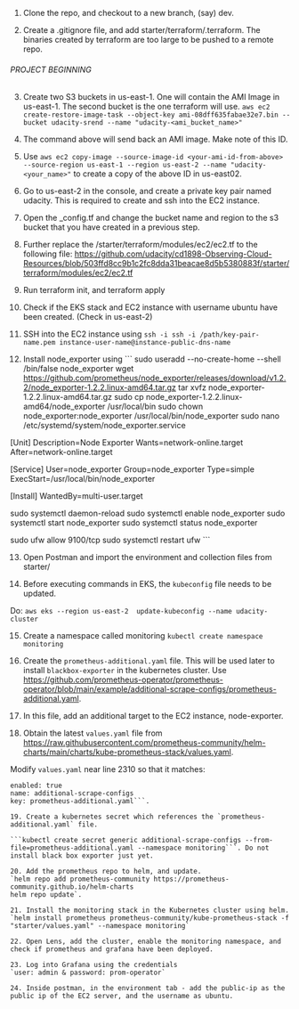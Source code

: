 1. Clone the repo, and checkout to a new branch, (say) dev. 

2. Create a .gitignore file, and add starter/terraform/.terraform. The binaries created by terraform are too large to be
pushed to a remote repo. 

###### PROJECT BEGINNING ######

3. Create two S3 buckets in us-east-1. One will contain the AMI Image in us-east-1. The second bucket is the one terraform will use.
``` aws ec2 create-restore-image-task --object-key ami-08dff635fabae32e7.bin --bucket udacity-srend --name "udacity-<ami_bucket_name>" ```

4. The command above will send back an AMI image. Make note of this ID.

5. Use ``` aws ec2 copy-image --source-image-id <your-ami-id-from-above> --source-region us-east-1 --region us-east-2 --name "udacity-<your_name>" ```
to create a copy of the above ID in us-east02.

6. Go to us-east-2 in the console, and create a private key pair named udacity. This is required to create and ssh into the EC2 instance. 

7. Open the _config.tf and change the bucket name and region to the s3 bucket that you have created in a previous step.

8. Further replace the /starter/terraform/modules/ec2/ec2.tf to the following file: https://github.com/udacity/cd1898-Observing-Cloud-Resources/blob/503ffd8cc9b1c2fc8dda31beacae8d5b5380883f/starter/terraform/modules/ec2/ec2.tf

9. Run terraform init, and terraform apply

10. Check if the EKS stack and EC2 instance with username ubuntu have been created. (Check in us-east-2)

11. SSH into the EC2 instance using ``` ssh -i ssh -i /path/key-pair-name.pem instance-user-name@instance-public-dns-name ```

12. Install node_exporter using ``` sudo useradd --no-create-home --shell /bin/false node_exporter
wget https://github.com/prometheus/node_exporter/releases/download/v1.2.2/node_exporter-1.2.2.linux-amd64.tar.gz
tar xvfz node_exporter-1.2.2.linux-amd64.tar.gz
sudo cp node_exporter-1.2.2.linux-amd64/node_exporter /usr/local/bin
sudo chown node_exporter:node_exporter /usr/local/bin/node_exporter
sudo nano /etc/systemd/system/node_exporter.service

[Unit]
Description=Node Exporter
Wants=network-online.target
After=network-online.target

[Service]
User=node_exporter
Group=node_exporter
Type=simple
ExecStart=/usr/local/bin/node_exporter

[Install]
WantedBy=multi-user.target

sudo systemctl daemon-reload
sudo systemctl enable node_exporter
sudo systemctl start node_exporter
sudo systemctl status node_exporter

sudo ufw allow 9100/tcp
sudo systemctl restart ufw ```

13. Open Postman and import the environment and collection files from starter/

14. Before executing commands in EKS, the ```kubeconfig``` file needs to be updated.

Do: ```aws eks --region us-east-2  update-kubeconfig --name udacity-cluster```

15. Create a namespace called monitoring
``` kubectl create namespace monitoring ```

16. Create the ```prometheus-additional.yaml``` file. This will be used later to install `blackbox-exporter` in the kubernetes cluster. Use https://github.com/prometheus-operator/prometheus-operator/blob/main/example/additional-scrape-configs/prometheus-additional.yaml. 

17. In this file, add an additional target to the EC2 instance, node-exporter. 

18. Obtain the latest ```values.yaml``` file from https://raw.githubusercontent.com/prometheus-community/helm-charts/main/charts/kube-prometheus-stack/values.yaml.

Modify `values.yaml` near line 2310 so that it matches:
```additionalScrapeConfigsSecret:
enabled: true
name: additional-scrape-configs
key: prometheus-additional.yaml```.

19. Create a kubernetes secret which references the `prometheus-additional.yaml` file. 

```kubectl create secret generic additional-scrape-configs --from-file=prometheus-additional.yaml --namespace monitoring```. Do not install black box exporter just yet. 

20. Add the prometheus repo to helm, and update.
`helm repo add prometheus-community https://prometheus-community.github.io/helm-charts
helm repo update`.

21. Install the monitoring stack in the Kubernetes cluster using helm. 
`helm install prometheus prometheus-community/kube-prometheus-stack -f "starter/values.yaml" --namespace monitoring`

22. Open Lens, add the cluster, enable the monitoring namespace, and check if prometheus and grafana have been deployed. 

23. Log into Grafana using the credentials 
`user: admin & password: prom-operator`

24. Inside postman, in the environment tab - add the public-ip as the public ip of the EC2 server, and the username as ubuntu. 


